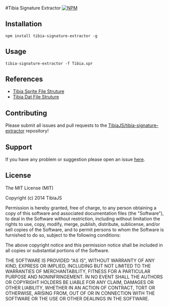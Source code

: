 #Tibia Signature Extractor
[![NPM](https://nodei.co/npm/tibia-signature-extractor.png)](https://npmjs.org/package/tibia-signature-extractor)

## Installation

```
npm install tibia-signature-extractor -g
```

## Usage

```
tibia-signature-extractor -f Tibia.spr
```

## References
  * [Tibia Sprite File Struture](http://tpforums.org/forum/threads/5031-Tibia-Sprite-File-Structure)
  * [Tibia Dat File Struture](http://tpforums.org/forum/threads/5030-Tibia-Data-File-Structure)

## Contributing
Please submit all issues and pull requests to the [TibiaJS/tibia-signature-extractor](https://github.com/TibiaJS/tibia-signature-extractor) repository!

## Support
If you have any problem or suggestion please open an issue [here](https://github.com/TibiaJS/tibia-signature-extractor/issues).

## License

The MIT License (MIT)

Copyright (c) 2014 TibiaJS

Permission is hereby granted, free of charge, to any person obtaining a copy
of this software and associated documentation files (the "Software"), to deal
in the Software without restriction, including without limitation the rights
to use, copy, modify, merge, publish, distribute, sublicense, and/or sell
copies of the Software, and to permit persons to whom the Software is
furnished to do so, subject to the following conditions:

The above copyright notice and this permission notice shall be included in all
copies or substantial portions of the Software.

THE SOFTWARE IS PROVIDED "AS IS", WITHOUT WARRANTY OF ANY KIND, EXPRESS OR
IMPLIED, INCLUDING BUT NOT LIMITED TO THE WARRANTIES OF MERCHANTABILITY,
FITNESS FOR A PARTICULAR PURPOSE AND NONINFRINGEMENT. IN NO EVENT SHALL THE
AUTHORS OR COPYRIGHT HOLDERS BE LIABLE FOR ANY CLAIM, DAMAGES OR OTHER
LIABILITY, WHETHER IN AN ACTION OF CONTRACT, TORT OR OTHERWISE, ARISING FROM,
OUT OF OR IN CONNECTION WITH THE SOFTWARE OR THE USE OR OTHER DEALINGS IN THE
SOFTWARE.
